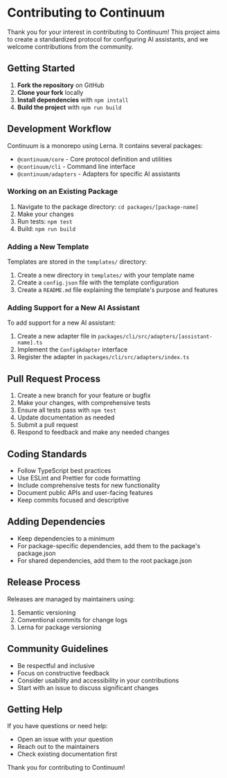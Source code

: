 # Contributing to Continuum

Thank you for your interest in contributing to Continuum! This project aims to create a standardized protocol for configuring AI assistants, and we welcome contributions from the community.

## Getting Started

1. **Fork the repository** on GitHub
2. **Clone your fork** locally
3. **Install dependencies** with `npm install`
4. **Build the project** with `npm run build`

## Development Workflow

Continuum is a monorepo using Lerna. It contains several packages:

- `@continuum/core` - Core protocol definition and utilities
- `@continuum/cli` - Command line interface 
- `@continuum/adapters` - Adapters for specific AI assistants

### Working on an Existing Package

1. Navigate to the package directory: `cd packages/[package-name]`
2. Make your changes
3. Run tests: `npm test`
4. Build: `npm run build`

### Adding a New Template

Templates are stored in the `templates/` directory:

1. Create a new directory in `templates/` with your template name
2. Create a `config.json` file with the template configuration
3. Create a `README.md` file explaining the template's purpose and features

### Adding Support for a New AI Assistant

To add support for a new AI assistant:

1. Create a new adapter file in `packages/cli/src/adapters/[assistant-name].ts`
2. Implement the `ConfigAdapter` interface
3. Register the adapter in `packages/cli/src/adapters/index.ts`

## Pull Request Process

1. Create a new branch for your feature or bugfix
2. Make your changes, with comprehensive tests
3. Ensure all tests pass with `npm test`
4. Update documentation as needed
5. Submit a pull request
6. Respond to feedback and make any needed changes

## Coding Standards

- Follow TypeScript best practices
- Use ESLint and Prettier for code formatting
- Include comprehensive tests for new functionality
- Document public APIs and user-facing features
- Keep commits focused and descriptive

## Adding Dependencies

- Keep dependencies to a minimum
- For package-specific dependencies, add them to the package's package.json
- For shared dependencies, add them to the root package.json

## Release Process

Releases are managed by maintainers using:

1. Semantic versioning
2. Conventional commits for change logs
3. Lerna for package versioning

## Community Guidelines

- Be respectful and inclusive
- Focus on constructive feedback
- Consider usability and accessibility in your contributions
- Start with an issue to discuss significant changes

## Getting Help

If you have questions or need help:

- Open an issue with your question
- Reach out to the maintainers
- Check existing documentation first

Thank you for contributing to Continuum!
